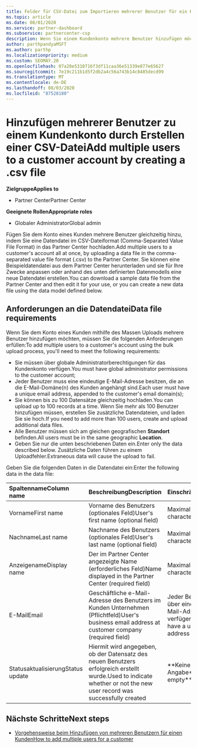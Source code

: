 ```yaml
---
title: Felder für CSV-Datei zum Importieren mehrerer Benutzer für ein Kundenkonto
ms.topic: article
ms.date: 08/01/2020
ms.service: partner-dashboard
ms.subservice: partnercenter-csp
description: Wenn Sie einem Kundenkonto mehrere Benutzer hinzufügen möchten, erstellen Sie eine Datei mit Komma getrennten Werten (CSV-Datei) mit entsprechenden Feldern.
author: parthpandyaMSFT
ms.author: parthp
ms.localizationpriority: medium
ms.custom: SEOMAY.20
ms.openlocfilehash: 07a28e5310716f3df11caa36e51339e877e65627
ms.sourcegitcommit: 7e19c211b1d5f2db2a4c56a743b14c8485decd99
ms.translationtype: MT
ms.contentlocale: de-DE
ms.lasthandoff: 08/03/2020
ms.locfileid: "87528180"
---
```

# <a name="add-multiple-users-to-a-customer-account-by-creating-a-csv-file"></a><span data-ttu-id="60da4-103">Hinzufügen mehrerer Benutzer zu einem Kundenkonto durch Erstellen einer CSV-Datei</span><span class="sxs-lookup"><span data-stu-id="60da4-103">Add multiple users to a customer account by creating a .csv file</span></span>

<span data-ttu-id="60da4-104">**Zielgruppe**</span><span class="sxs-lookup"><span data-stu-id="60da4-104">**Applies to**</span></span>

- <span data-ttu-id="60da4-105">Partner Center</span><span class="sxs-lookup"><span data-stu-id="60da4-105">Partner Center</span></span>

<span data-ttu-id="60da4-106">**Geeignete Rollen**</span><span class="sxs-lookup"><span data-stu-id="60da4-106">**Appropriate roles**</span></span>

- <span data-ttu-id="60da4-107">Globaler Administrator</span><span class="sxs-lookup"><span data-stu-id="60da4-107">Global admin</span></span>

<span data-ttu-id="60da4-108">Fügen Sie dem Konto eines Kunden mehrere Benutzer gleichzeitig hinzu, indem Sie eine Datendatei im CSV-Dateiformat (Comma-Separated Value File Format) in das Partner Center hochladen.</span><span class="sxs-lookup"><span data-stu-id="60da4-108">Add multiple users to a customer's account all at once, by uploading a data file in the comma-separated value file format (.csv) to the Partner Center.</span></span> <span data-ttu-id="60da4-109">Sie können eine Beispieldatendatei aus dem Partner Center herunterladen und sie für Ihre Zwecke anpassen oder anhand des unten definierten Datenmodells eine neue Datendatei erstellen.</span><span class="sxs-lookup"><span data-stu-id="60da4-109">You can download a sample data file from the Partner Center and then edit it for your use, or you can create a new data file using the data model defined below.</span></span>

## <a name="data-file-requirements"></a><a href="" id="creatingtheimportcsvfile"></a><span data-ttu-id="60da4-110">Anforderungen an die Datendatei</span><span class="sxs-lookup"><span data-stu-id="60da4-110">Data file requirements</span></span>

<span data-ttu-id="60da4-111">Wenn Sie dem Konto eines Kunden mithilfe des Massen Uploads mehrere Benutzer hinzufügen möchten, müssen Sie die folgenden Anforderungen erfüllen:</span><span class="sxs-lookup"><span data-stu-id="60da4-111">To add multiple users to a customer's account using the bulk upload process, you'll need to meet the following requirements:</span></span>

- <span data-ttu-id="60da4-112">Sie müssen über globale Administratorberechtigungen für das Kundenkonto verfügen.</span><span class="sxs-lookup"><span data-stu-id="60da4-112">You must have global administrator permissions to the customer account;</span></span>
- <span data-ttu-id="60da4-113">Jeder Benutzer muss eine eindeutige E-Mail-Adresse besitzen, die an die E-Mail-Domäne(n) des Kunden angehängt sind.</span><span class="sxs-lookup"><span data-stu-id="60da4-113">Each user must have a unique email address, appended to the customer's email domain(s);</span></span>
- <span data-ttu-id="60da4-114">Sie können bis zu 100 Datensätze gleichzeitig hochladen.</span><span class="sxs-lookup"><span data-stu-id="60da4-114">You can upload up to 100 records at a time.</span></span> <span data-ttu-id="60da4-115">Wenn Sie mehr als 100 Benutzer hinzufügen müssen, erstellen Sie zusätzliche Datendateien, und laden Sie sie hoch.</span><span class="sxs-lookup"><span data-stu-id="60da4-115">If you need to add more than 100 users, create and upload additional data files.</span></span>
- <span data-ttu-id="60da4-116">Alle Benutzer müssen sich am gleichen geografischen **Standort** befinden.</span><span class="sxs-lookup"><span data-stu-id="60da4-116">All users must be in the same geographic **Location**.</span></span>
- <span data-ttu-id="60da4-117">Geben Sie nur die unten beschriebenen Daten ein.</span><span class="sxs-lookup"><span data-stu-id="60da4-117">Enter only the data described below.</span></span> <span data-ttu-id="60da4-118">Zusätzliche Daten führen zu einem Uploadfehler.</span><span class="sxs-lookup"><span data-stu-id="60da4-118">Extraneous data will cause the upload to fail.</span></span>

<span data-ttu-id="60da4-119">Geben Sie die folgenden Daten in die Datendatei ein:</span><span class="sxs-lookup"><span data-stu-id="60da4-119">Enter the following data in the data file:</span></span>

| <span data-ttu-id="60da4-120">**Spaltenname**</span><span class="sxs-lookup"><span data-stu-id="60da4-120">**Column name**</span></span> | <span data-ttu-id="60da4-121">**Beschreibung**</span><span class="sxs-lookup"><span data-stu-id="60da4-121">**Description**</span></span>  | <span data-ttu-id="60da4-122">**Einschränkung**</span><span class="sxs-lookup"><span data-stu-id="60da4-122">**Limitation**</span></span>  |
|:-------- |:------  |:----- |
| <span data-ttu-id="60da4-123">Vorname</span><span class="sxs-lookup"><span data-stu-id="60da4-123">First name</span></span>  | <span data-ttu-id="60da4-124">Vorname des Benutzers (optionales Feld)</span><span class="sxs-lookup"><span data-stu-id="60da4-124">User's first name (optional field)</span></span>  | <span data-ttu-id="60da4-125">Maximal 50 Zeichen</span><span class="sxs-lookup"><span data-stu-id="60da4-125">50-character limit</span></span>  |
| <span data-ttu-id="60da4-126">Nachname</span><span class="sxs-lookup"><span data-stu-id="60da4-126">Last name</span></span>  | <span data-ttu-id="60da4-127">Nachname des Benutzers (optionales Feld)</span><span class="sxs-lookup"><span data-stu-id="60da4-127">User's last name (optional field)</span></span>  | <span data-ttu-id="60da4-128">Maximal 50 Zeichen</span><span class="sxs-lookup"><span data-stu-id="60da4-128">50-character limit</span></span>  |
| <span data-ttu-id="60da4-129">Anzeigename</span><span class="sxs-lookup"><span data-stu-id="60da4-129">Display name</span></span>    | <span data-ttu-id="60da4-130">Der im Partner Center angezeigte Name (erforderliches Feld)</span><span class="sxs-lookup"><span data-stu-id="60da4-130">Name displayed in the Partner Center (required field)</span></span>                            | <span data-ttu-id="60da4-131">Maximal 50 Zeichen</span><span class="sxs-lookup"><span data-stu-id="60da4-131">50-character limit</span></span>                         |
| <span data-ttu-id="60da4-132">E-Mail</span><span class="sxs-lookup"><span data-stu-id="60da4-132">Email</span></span>   | <span data-ttu-id="60da4-133">Geschäftliche e-Mail-Adresse des Benutzers im Kunden Unternehmen (Pflichtfeld)</span><span class="sxs-lookup"><span data-stu-id="60da4-133">User's business email address at customer company (required field)</span></span>           | <span data-ttu-id="60da4-134">Jeder Benutzer muss über eine eindeutige E-Mail-Adresse verfügen.</span><span class="sxs-lookup"><span data-stu-id="60da4-134">Each user must have a unique email address</span></span> |
| <span data-ttu-id="60da4-135">Statusaktualisierung</span><span class="sxs-lookup"><span data-stu-id="60da4-135">Status update</span></span>   | <span data-ttu-id="60da4-136">Hiermit wird angegeben, ob der Datensatz des neuen Benutzers erfolgreich erstellt wurde.</span><span class="sxs-lookup"><span data-stu-id="60da4-136">Used to indicate whether or not the new user record was successfully created</span></span> | <span data-ttu-id="60da4-137">\*\*Keine Angabe\*\*</span><span class="sxs-lookup"><span data-stu-id="60da4-137">\*\*Leave empty\*\*</span></span>                        |

## <a name="next-steps"></a><span data-ttu-id="60da4-138">Nächste Schritte</span><span class="sxs-lookup"><span data-stu-id="60da4-138">Next steps</span></span>

- [<span data-ttu-id="60da4-139">Vorgehensweise beim Hinzufügen von mehreren Benutzern für einen Kunden</span><span class="sxs-lookup"><span data-stu-id="60da4-139">How to add multiple users for a customer</span></span>](adding-multiple-users-to-a-customer-account.md)